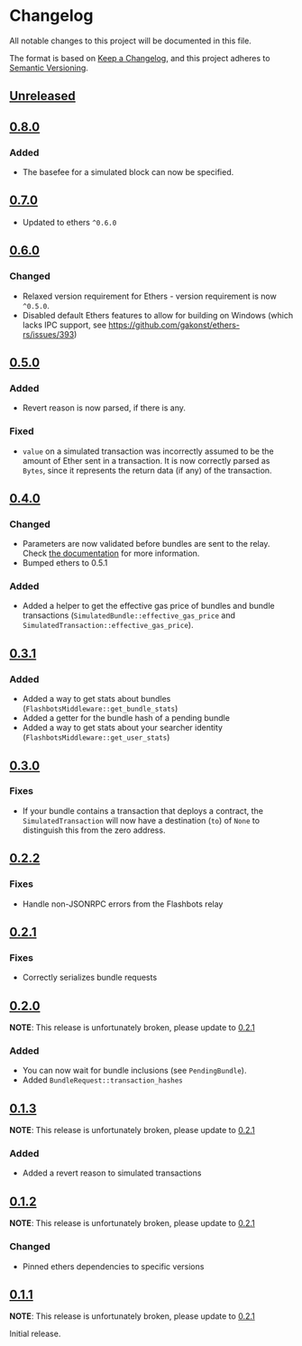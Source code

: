 # Changelog

All notable changes to this project will be documented in this file.

The format is based on [Keep a Changelog](https://keepachangelog.com/en/1.0.0/), and this project adheres to [Semantic Versioning](https://semver.org/spec/v2.0.0.html).

<!-- next-header -->

## [Unreleased]

## [0.8.0]

### Added

- The basefee for a simulated block can now be specified.

## [0.7.0]

- Updated to ethers `^0.6.0`

## [0.6.0]

### Changed

- Relaxed version requirement for Ethers - version requirement is now `^0.5.0`.
- Disabled default Ethers features to allow for building on Windows (which lacks IPC support, see https://github.com/gakonst/ethers-rs/issues/393)

## [0.5.0]

### Added

- Revert reason is now parsed, if there is any.

### Fixed

- `value` on a simulated transaction was incorrectly assumed to be
  the amount of Ether sent in a transaction. It is now correctly
  parsed as `Bytes`, since it represents the return data (if any)
  of the transaction.

## [0.4.0]

### Changed

- Parameters are now validated before bundles are sent to the relay.
  Check [the documentation](https://docs.rs/ethers-flashbots/0.4.0/ethers_flashbots/enum.FlashbotsMiddlewareError.html#variant.MissingParameters) for more information.
- Bumped ethers to 0.5.1

### Added

- Added a helper to get the effective gas price of bundles and
  bundle transactions (`SimulatedBundle::effective_gas_price` and `SimulatedTransaction::effective_gas_price`).

## [0.3.1]

### Added

- Added a way to get stats about bundles (`FlashbotsMiddleware::get_bundle_stats`)
- Added a getter for the bundle hash of a pending bundle
- Added a way to get stats about your searcher identity (`FlashbotsMiddleware::get_user_stats`)

## [0.3.0]

### Fixes

- If your bundle contains a transaction that deploys a contract,
  the `SimulatedTransaction` will now have a destination (`to`) of
  `None` to distinguish this from the zero address.

## [0.2.2]

### Fixes

- Handle non-JSONRPC errors from the Flashbots relay

## [0.2.1]

### Fixes

- Correctly serializes bundle requests

## [0.2.0]

**NOTE**: This release is unfortunately broken, please update to [0.2.1]

### Added

- You can now wait for bundle inclusions (see `PendingBundle`).
- Added `BundleRequest::transaction_hashes`

## [0.1.3]

**NOTE**: This release is unfortunately broken, please update to [0.2.1]

### Added

- Added a revert reason to simulated transactions

## [0.1.2]

**NOTE**: This release is unfortunately broken, please update to [0.2.1]

### Changed

- Pinned ethers dependencies to specific versions

## [0.1.1]

**NOTE**: This release is unfortunately broken, please update to [0.2.1]

Initial release.

<!-- next-url !-->
[Unreleased]: https://github.com/onbjerg/ethers-flashbots/compare/{{tag_name}}...HEAD
[0.8.0]: https://github.com/onbjerg/ethers-flashbots/compare/0.8.0...HEAD
[0.7.0]: https://github.com/onbjerg/ethers-flashbots/compare/0.7.0...0.8.0
[0.6.0]: https://github.com/onbjerg/ethers-flashbots/compare/0.6.0...0.7.0
[0.5.0]: https://github.com/onbjerg/ethers-flashbots/compare/0.5.0...0.6.0
[0.4.0]: https://github.com/onbjerg/ethers-flashbots/compare/0.4.0...0.5.0
[0.3.1]: https://github.com/onbjerg/ethers-flashbots/compare/0.3.1...0.4.0
[0.3.0]: https://github.com/onbjerg/ethers-flashbots/compare/0.3.0...0.3.1
[0.2.2]: https://github.com/onbjerg/ethers-flashbots/compare/0.2.2...0.3.0
[0.2.1]: https://github.com/onbjerg/ethers-flashbots/compare/0.2.1...0.2.2
[0.2.0]: https://github.com/onbjerg/ethers-flashbots/compare/0.2.0...0.2.1
[0.1.3]: https://github.com/onbjerg/ethers-flashbots/compare/0.1.3...0.2.0
[0.1.2]: https://github.com/onbjerg/ethers-flashbots/compare/0.1.2...0.1.3
[0.1.1]: https://github.com/onbjerg/ethers-flashbots/compare/0.1.1...0.1.2
